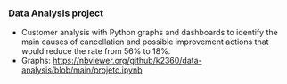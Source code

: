 ### Data Analysis project
- Customer analysis with Python graphs and dashboards to identify the main causes of cancellation and possible improvement actions that would reduce the rate from 56% to 18%.
- Graphs: https://nbviewer.org/github/k2360/data-analysis/blob/main/projeto.ipynb
